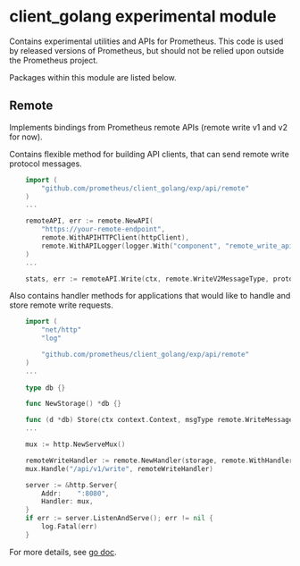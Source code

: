 # client_golang experimental module

Contains experimental utilities and APIs for Prometheus.
This code is used by released versions of Prometheus, but should not be relied upon outside the Prometheus project.

Packages within this module are listed below.

## Remote

Implements bindings from Prometheus remote APIs (remote write v1 and v2 for now).

Contains flexible method for building API clients, that can send remote write protocol messages.

```go
    import (
        "github.com/prometheus/client_golang/exp/api/remote"
    )
    ...

	remoteAPI, err := remote.NewAPI(
		"https://your-remote-endpoint",
		remote.WithAPIHTTPClient(httpClient),
		remote.WithAPILogger(logger.With("component", "remote_write_api")),
	)
    ...

    stats, err := remoteAPI.Write(ctx, remote.WriteV2MessageType, protoWriteReq)
```

Also contains handler methods for applications that would like to handle and store remote write requests.

```go
    import (
        "net/http"
        "log"

        "github.com/prometheus/client_golang/exp/api/remote"
    )
    ...
    
    type db {}

    func NewStorage() *db {}

    func (d *db) Store(ctx context.Context, msgType remote.WriteMessageType, req *http.Request) (*remote.WriteResponse, error) {}
    ...

	mux := http.NewServeMux()

	remoteWriteHandler := remote.NewHandler(storage, remote.WithHandlerLogger(logger.With("component", "remote_write_handler")))
	mux.Handle("/api/v1/write", remoteWriteHandler)

	server := &http.Server{
		Addr:    ":8080",
		Handler: mux,
	}
	if err := server.ListenAndServe(); err != nil {
		log.Fatal(err)
	}
```

For more details, see [go doc](https://pkg.go.dev/github.com/prometheus/client_golang/exp/api/remote).